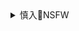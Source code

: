 <details><summary>慎入🔞NSFW</summary>

Not Safe For Work
![](https://upload.wikimedia.org/wikipedia/commons/thumb/d/d3/Biohazard_Symbol_Specification.png/210px-Biohazard_Symbol_Specification.png)

<details><summary><b>风险自理Use At Your Own Risk🈲</summary>

### 未普：如何解釋美z爭鬥的不對稱變化？
https://2newcenturynet.blogspot.com/2020/08/blog-post_38.html

其實，zg不反制不是它放棄反制，而是它沒有了反制的能力和對等報復的手段。譬如，美國現在要禁抖音和微信，zg沒得可報復，谷歌、臉書、推特、油管等早就被zg禁了。美國要zg在美上市公司必須達到美國證券監管標準，否則一律摘牌，zg無法對等報復，因為沒有美國公司在zg上市。當然zg可以拿美國在zg的企業報復，實際上zgd媒早就聲言，要拿蘋果或波音開刀。可是這種報復是損人一千自損八百。如果zg拿蘋果在zg的產業鏈報復，就等於損失300多萬個工作機會。如果zg拿電動汽車廠商特斯拉報復，就會損及貸款給特斯拉的zg銀行的利益。特斯拉從zg建設銀行、zg農業銀行、上海浦東發展銀行及zg工商銀行獲得超過100億元的貸款。所以z方不能不投鼠忌器。

### y视主播让14y人分担困难 惹恼网m视频下架
https://www.backchina.com/news/2020/08/13/703817.html

`1597271923109166.jpg (800×450)`<br>
![](https://pic.bkcimg.com/uploads/image/202008/12/1597271923109166.jpg)

@成都老柴001
突然明白主播癌症得病率为什么那么高了。
https://weibo.com/6502014466/Jf8iwp5at

@红花亭总舵主陈近南
好事几个家族享，坏事全体奴隶抗
`1597271925446939.jpg (436×422)`<br>
![](https://pic.bkcimg.com/uploads/image/202008/12/1597271925446939.jpg)

@喵了个咪的555
14y人意味着有14y人纳s给z府，我们z府
应该比全世界z府都有钱啊！那为什么福利保
障却那么差呢，钱都去哪了？

@不会看场合的明美
享福没我们的份，吃苦受罪永远是老百姓遭
殃。做个人吧，我们不想跟你们绑架在一起
`1597271926984371.jpg (415×387)`<br>
![](https://pic.bkcimg.com/uploads/image/202008/12/1597271926984371.jpg)

### 奢华豪宅、zgq贵的财富与香g的命运`龘龘囗`
https://cn.nytimes.com/business/20200812/china-hong-kong-elite/

大家往往认为，只要有深厚的人脉，就足以在zgz坛取得成功，”牛津大学的zg历史和z治教授拉纳·米特(Rana Mitter)说。“其实，还是有很多人有意在g青团和z协这样的机构证明自己，以谋求更高职位。

### 焦点：美国务卿称zg的全球经济实力使其比苏联更难对抗
https://cn.reuters.com/article/pompeo-china-0812-comments-wedn-idCNKCS25901R

</details>
</details>
